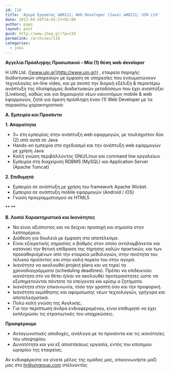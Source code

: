 ```yaml
---
id: 118
title: 'Αγορά Εργασίας &#8211; Web Developer (Java) &#8211; UIN Ltd'
date: 2013-04-20T14:43:17+02:00
author: papo
layout: post
guid: http://www.jhug.gr/?p=118
permalink: /archives/118
categories:
  - jobs
---
```

**Αγγελία Πρόσληψης Προσωπικού – Μία (1) θέση** **web** **developer**

Η UIN Ltd. ([www.uin.gr](http://www.uin.gr)) , εταιρεία παροχής διαδικτυακών υπηρεσιών με έμφαση σε υπηρεσίες που ενσωματώνουν τεχνολογίες on-line video, και με σκοπό την διαρκή εξέλιξη & περαιτέρω ανάπτυξη της πλατφόρμας διαδικτυακών μεταδόσεων που έχει αναπτύξει [Livelooq], καθώς και για δημιουργία νέων καινοτόμων mobile & web εφαρμογών, ζητά για άμεση πρόσληψη έναν (1) Web Developer με τα παρακάτω χαρακτηριστικά:

**A. Εμπειρία και Προσόντα**

**1. Απαραίτητα**

  * 3+ έτη εμπειρίας στην ανάπτυξη web εφαρμογών, με τουλάχιστον δύο (2) από αυτά σε Java
  * Hands-on εμπειρία στο σχεδιασμό και την ανάπτυξη web εφαρμογών με χρήση Java
  * Καλή γνώση περιβάλλοντος GNU/Linux και command line εργαλείων
  * Εμπειρία στη διαχείριση RDBMS (MySQL) και Application Server (Apache Tomcat)

**2. Επιθυμητά** 

  * Εμπειρία σε ανάπτυξη με χρήση του framework Apache Wicket.
  * Εμπειρία σε ανάπτυξη mobile εφαρμογών (Android / iOS)
  * Γνώση προγραμματισμού σε HTML5

** **

**B. Λοιπά Χαρακτηριστικά και Ικανότητες**

  * Να είναι αξιόπιστος και να δείχνει προσοχή και σημασία στην λεπτομέρεια.
  * Διάθεση για δουλειά με έμφαση στο αποτέλεσμα.
  * Είναι εξαιρετικής σημασίας ο βαθμός στον οποίο αντιλαμβάνεται και κατανοεί την θετική επίδραση της τήρησης καλών πρακτικών, και των προκαθορισμένων από την εταιρεία μεθολογιών, στην ποιότητα του τελικού προϊόντος και στην καλή πορεία του στην αγορά.
  * Ικανότητα να ακολουθεί project plans και να τηρεί τα χρονοδιαγράμματα (scheduling deadlines). Πρέπει να επιδεικνύει ικανότητα στο να θέτει ή/και να ακολουθεί προτεραιότητες ώστε να εξυπηρετούνται πάντοτε τα επείγοντα και κρίσιμ α ζητήματα.
  * Ικανότητα στην επικοινωνία, τόσο την γραπτή όσο και την προφορική.
  * Ικανότητα εκμάθησης και αφομοίωσης νέων τεχνολογιών, γρήγορα και αποτελεσματικά.
  * Πολύ καλή γνώση της Αγγλικής.
  * Για την περίπτωση άνδρα ενδιαφερομένου, είναι επιθυμητό να έχει εκπληρώσει τις στρατιωτικές του υποχρεώσεις.

**Προσφέρουμε**

  * Ανταγωνιστικές αποδοχές, ανάλογα με τα προσόντα και τις ικανότητες του υποψηφίου.
  * Δυνατότητα και για εξ αποστάσεως εργασία, εντός του επίσημου ωραρίου της εταιρείας.

Αν ενδιαφέρεστε να γίνετε μέλος της ομάδας μας, επικοινωνήστε μαζί μας στο <hr@uingroup.com> στέλνοντάς